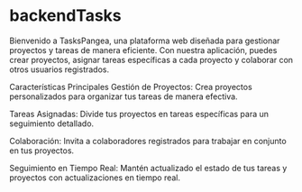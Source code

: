 # backendTasks
Bienvenido a TasksPangea, una plataforma web diseñada para gestionar proyectos y tareas de manera eficiente. Con nuestra aplicación, puedes crear proyectos, asignar tareas específicas a cada proyecto y colaborar con otros usuarios registrados.

Características Principales
Gestión de Proyectos: Crea proyectos personalizados para organizar tus tareas de manera efectiva.

Tareas Asignadas: Divide tus proyectos en tareas específicas para un seguimiento detallado.

Colaboración: Invita a colaboradores registrados para trabajar en conjunto en tus proyectos.

Seguimiento en Tiempo Real: Mantén actualizado el estado de tus tareas y proyectos con actualizaciones en tiempo real.
